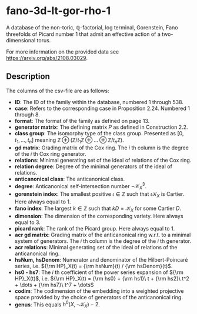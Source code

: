 # fano-3d-lt-gor-rho-1
A database of the non-toric, $\mathbb{Q}$-factorial, log terminal, Gorenstein, Fano threefolds of Picard number $1$ that admit an effective action of a two-dimensional torus.

For more information on the provided data see https://arxiv.org/abs/2108.03029.

## Description

The columns of the csv-file are as follows:

- **ID**: The ID of the family within the database, numbered 1 through 538.
- **case**: Refers to the corresponding case in Proposition 2.24. Numbered 1 through 8.
- **format**: The format of the family as defined on page 13.
- **generator matrix**: The defining matrix $P$ as defined in Construction 2.2.
- **class group**: The isomorphy type of the class group. Presented as $[0, t_1, \dots, t_n]$ meaning $\mathbb{Z} \oplus (\mathbb{Z}/t_1 \mathbb{Z} \oplus \dots \oplus \mathbb{Z}/t_n \mathbb{Z})$.
- **gd matrix**: Grading matrix of the Cox ring. The $i$ th column is the degree of the $i$ th Cox ring generator.
- **relations**: Minimal generating set of the ideal of relations of the Cox ring.
- **relation degree**: Degree of the minimal generators of the ideal of relations.
- **anticanonical class**: The anticanonical class.
- **degree**: Anticanonical self-intersection number $-\mathcal{K}_X^3$.
- **gorenstein index**: The smallest positive $\iota \in \mathbb{Z}$ such that $\iota \mathcal{K}_X$ is Cartier. Here always equal to $1$.
- **fano index**: The largest $k \in \mathbb{Z}$ such that $kD = \mathcal{K}_X$ for some Cartier $D$.
- **dimension**: The dimension of the corresponding variety. Here always equal to 3.
- **picard rank**: The rank of the Picard group. Here always equal to 1.
- **acr gd matrix**: Grading matrix of the anticanonical ring w.r.t. to a minimal system of generators. The $i$ th column is the degree of the $i$ th generator.
- **acr relations**: Minimal generating set of the ideal of relations of the anticanonical ring.
- **hsNum, hsDenom**: Numerator and denominator of the Hilbert-Poincaré series, i.e. ${\rm HP}_X(t) = {\rm hsNum}(t) / {\rm hsDenom}(t)$.
- **hs0 - hs7**: The $i$ th coefficient of the power series expansion of ${\rm HP}_X(t)$, i.e. ${\rm HP}_X(t) = {\rm hs0} + {\rm hs1}\ t + {\rm hs2}\ t^2 + \dots + {\rm hs7}\ t^7 + \dots$
- **codim**: The codimension of the embedding into a weighted projective space provided by the choice of generators of the anticanonical ring.
- **genus**: This equals $h^0(X,-\mathcal{K}_X) - 2$.


